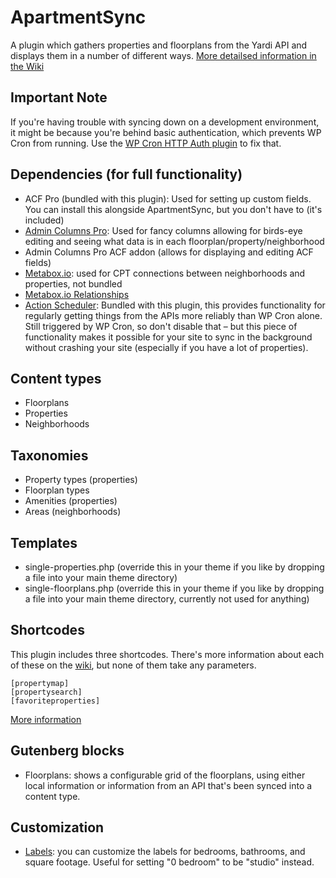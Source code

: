 # ApartmentSync
A plugin which gathers properties and floorplans from the Yardi API and displays them in a number of different ways.
[More detailsed information in the Wiki](https://github.com/jonschr/apartment-sync/wiki)

## Important Note
If you're having trouble with syncing down on a development environment, it might be because you're behind basic authentication, which prevents WP Cron from running. Use the [WP Cron HTTP Auth plugin](https://wordpress.org/plugins/wp-cron-http-auth/) to fix that.

## Dependencies (for full functionality)
- ACF Pro (bundled with this plugin): Used for setting up custom fields. You can install this alongside ApartmentSync, but you don't have to (it's included)
- [Admin Columns Pro](https://www.admincolumns.com/): Used for fancy columns allowing for birds-eye editing and seeing what data is in each floorplan/property/neighborhood
- Admin Columns Pro ACF addon (allows for displaying and editing ACF fields)
- [Metabox.io](https://wordpress.org/plugins/meta-box/): used for CPT connections between neighborhoods and properties, not bundled
- [Metabox.io Relationships](https://docs.metabox.io/extensions/mb-relationships/)
- [Action Scheduler](https://actionscheduler.org/): Bundled with this plugin, this provides functionality for regularly getting things from the APIs more reliably than WP Cron alone. Still triggered by WP Cron, so don't disable that – but this piece of functionality makes it possible for your site to sync in the background without crashing your site (especially if you have a lot of properties).

## Content types
- Floorplans
- Properties
- Neighborhoods

## Taxonomies
- Property types (properties)
- Floorplan types
- Amenities (properties)
- Areas (neighborhoods)

## Templates
- single-properties.php (override this in your theme if you like by dropping a file into your main theme directory)
- single-floorplans.php (override this in your theme if you like by dropping a file into your main theme directory, currently not used for anything)

## Shortcodes
This plugin includes three shortcodes. There's more information about each of these on the [wiki](https://github.com/jonschr/apartment-sync/wiki/Included-shortcodes), but none of them take any parameters.
```
[propertymap]
[propertysearch]
[favoriteproperties]
```
[More information](https://github.com/jonschr/apartment-sync/wiki/Included-shortcodes)

## Gutenberg blocks
- Floorplans: shows a configurable grid of the floorplans, using either local information or information from an API that's been synced into a content type.

## Customization
- [Labels](https://github.com/jonschr/apartment-sync/wiki/Customizing-labels-for-beds,-baths,-and-square-feet): you can customize the labels for bedrooms, bathrooms, and square footage. Useful for setting "0 bedroom" to be "studio" instead.
